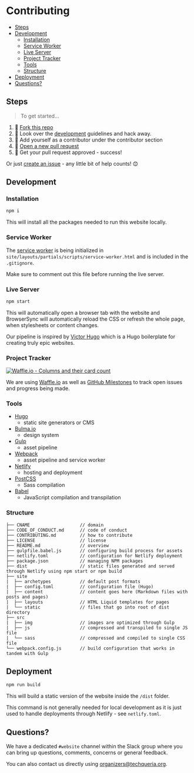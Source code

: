 # Contributing

<!-- TOC -->

- [Steps](#steps)
- [Development](#development)
  - [Installation](#installation)
  - [Service Worker](#service-worker)
  - [Live Server](#live-server)
  - [Project Tracker](#project-tracker)
  - [Tools](#tools)
  - [Structure](#structure)
- [Deployment](#deployment)
- [Questions?](#questions)

<!-- /TOC -->

## Steps

> To get started...

1.  🍴 [Fork this repo](https://github.com/techqueria/website#fork-destination-box)
2.  🔨 Look over the [development](#development) guidelines and hack away.
3.  👥 Add yourself as a contributor under the contributor section
4.  🔧 [Open a new pull request](https://github.com/techqueria/website/compare)
5.  🎉 Get your pull request approved - success!

Or just [create an issue](https://github.com/techqueria/website/issues) - any little bit of help counts! 😊

## Development

### Installation

```bash
npm i
```

This will install all the packages needed to run this website locally.

### Service Worker

The [service worker](https://developers.google.com/web/tools/workbox/) is being initialized in `site/layouts/partials/scripts/service-worker.html` and is included in the `.gitignore`.

Make sure to comment out this file before running the live server.

### Live Server

```bash
npm start
```

This will automatically open a browser tab with the website and BrowserSync will automatically reload the CSS or refresh the whole page, when stylesheets or content changes.

Our pipeline is inspired by [Victor Hugo](https://github.com/netlify-templates/victor-hugo) which is a Hugo boilerplate for creating truly epic websites.

### Project Tracker

[![Waffle.io - Columns and their card count](https://badge.waffle.io/techqueria/website.svg?columns=all)](https://waffle.io/techqueria/website)

We are using [Waffle.io](https://waffle.io/techqueria/website) as well as [GitHub Milestones](https://help.github.com/articles/about-milestones/) to track open issues and progress being made.

### Tools

- [Hugo](https://gohugo.io/)
  - static site generators or CMS
- [Bulma.io](https://bulma.io/)
  - design system
- [Gulp](https://gulpjs.com/)
  - asset pipeline
- [Webpack](https://webpack.js.org/)
  - asset pipeline and service worker
- [Netlify](https://netlify.com)
  - hosting and deployment
- [PostCSS](http://postcss.org/)
  - Sass compilation
- [Babel](https://babeljs.io/)
  - JavaScript compilation and transpilation

### Structure

```text
├── CNAME                   // domain
├── CODE_OF_CONDUCT.md      // code of conduct
├── CONTRIBUTING.md         // how to contribute
├── LICENSE                 // license
├── README.md               // overview
├── gulpfile.babel.js       // configuring build process for assets
├── netlify.toml            // configuration for Netlify deployment
├── package.json            // managing NPM packages
├── dist                    // static files generated and served through Netlify using npm start or npm build
├── site
|  ├── archetypes           // default post formats
|  ├── config.toml          // configuration file (Hugo)
|  ├── content              // content goes here (Markdown files with posts and pages)
|  ├── layouts              // HTML Liquid templates for pages
|  └── static               // files that go into root of dist directory
├── src
|  ├── img                  // images are optimized through Gulp
|  ├── js                   // compressed and transpiled to single JS file
|  └── sass                 // compressed and compiled to single CSS file
└── webpack.config.js       // build configuration that works in tandem with Gulp
```

## Deployment

```bash
npm run build
```

This will build a static version of the website inside the `/dist` folder.

This command is not generally needed for local development as it is just used to handle deployments through Netlify - see `netlify.toml`.

## Questions?

We have a dedicated `#website` channel within the Slack group where you can bring up questions, comments, concerns or general feedback.

You can also contact us directly using [organizers@techqueria.org](mailto:organizers@techqueria.org).
